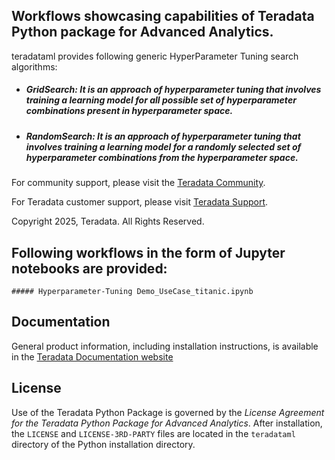 ## Workflows showcasing capabilities of Teradata Python package for Advanced Analytics.

teradataml provides following generic HyperParameter Tuning search algorithms:
* ##### GridSearch:  It is an approach of hyperparameter tuning that involves training a learning model for all possible set of hyperparameter combinations present in hyperparameter space.
* ##### RandomSearch: It is an approach of hyperparameter tuning that involves training a learning model for a randomly selected set of hyperparameter combinations from the hyperparameter space. 

For community support, please visit the [Teradata Community](https://support.teradata.com/community?id=community_forum&sys_id=14fe131e1bf7f304682ca8233a4bcb1d).

For Teradata customer support, please visit [Teradata Support](https://support.teradata.com/csm).

Copyright 2025, Teradata. All Rights Reserved.

## Following workflows in the form of Jupyter notebooks are provided:
    ##### Hyperparameter-Tuning Demo_UseCase_titanic.ipynb

## Documentation

General product information, including installation instructions, is available in the [Teradata Documentation website](https://docs.teradata.com/search/documents?query=package+python+-lake&filters=category~%2522Programming+Reference%2522_%2522User+Guide%2522*prodname~%2522Teradata+Package+for+Python%2522_%2522Teradata+Python+Package%2522&sort=last_update&virtual-field=title_only&content-lang=)

## License

Use of the Teradata Python Package is governed by the *License Agreement for the Teradata Python Package for Advanced Analytics*. 
After installation, the `LICENSE` and `LICENSE-3RD-PARTY` files are located in the `teradataml` directory of the Python installation directory.
